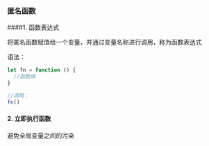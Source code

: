 ### 匿名函数

####1. 函数表达式

将匿名函数赋值给一个变量，并通过变量名称进行调用，称为函数表达式

语法：

~~~javascript
let fn = function () {
  //函数体
}

//调用：
fn()
~~~

#### 2. 立即执行函数

避免全局变量之间的污染



